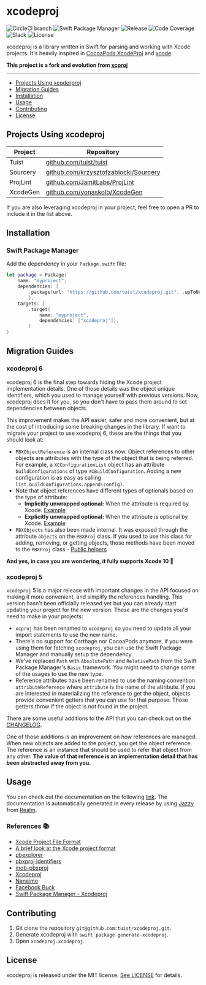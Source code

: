 # xcodeproj

![CircleCI branch](https://img.shields.io/circleci/project/github/tuist/xcodeproj/master.svg)
![Swift Package Manager](https://img.shields.io/badge/swift%20package%20manager-compatible-brightgreen.svg)
![Release](https://img.shields.io/github/release/tuist/xcodeproj.svg)
![Code Coverage](https://codecov.io/gh/xcodeswift/xcproj/branch/master/graph/badge.svg)
![Slack](http://slack.tuist.io/badge.svg)
![License](https://img.shields.io/badge/License-MIT-yellow.svg)

xcodeproj is a library written in Swift for parsing and working with Xcode projects. It's heavily inspired in [CocoaPods XcodeProj](https://github.com/CocoaPods/Xcodeproj) and [xcode](https://www.npmjs.com/package/xcode).

**This project is a fork and evolution from [xcproj](https://github.com/xcodeswift/xcproj)**

---

- [Projects Using xcoderproj](#projects-using-xcodeproj)
- [Migration Guides](#migration-guides)
- [Installation](#installation)
- [Usage](#usage)
- [Contributing](#contributing)
- [License](#license)

## Projects Using xcodeproj

| Project | Repository             |
|---------|------------------------|
| Tuist   | [github.com/tuist/tuist](https://github.com/tuist/tuist) |
| Sourcery | [github.com/krzysztofzablocki/Sourcery](https://github.com/krzysztofzablocki/Sourcery) |
| ProjLint | [github.com/JamitLabs/ProjLint](https://github.com/JamitLabs/ProjLint) |
| XcodeGen | [github.com/yonaskolb/XcodeGen](https://github.com/yonaskolb/XcodeGen) |

If you are also leveraging xcodeproj in your project, feel free to open a PR to include it in the list above.

## Installation

### Swift Package Manager

Add the dependency in your `Package.swift` file:

```swift
let package = Package(
    name: "myproject",
    dependencies: [
        .package(url: "https://github.com/tuist/xcodeproj.git", .upToNextMajor(from: "6.0.0")),
        ],
    targets: [
        .target(
            name: "myproject",
            dependencies: ["xcodeproj"]),
        ]
)
```

## Migration Guides

### xcodeproj 6

xcodeproj 6 is the final step towards hiding the Xcode project implementation details. One of those details was the object unique identifiers, which you used to manage yourself with previous versions. Now, xcodeproj does it for you, so you don't have to pass them around to set dependencies between objects.

This improvement makes the API easier, safer and more convenient, but at the cost of introducing some breaking changes in the library. If want to migrate your project to use xcodeproj 6, these are the things that you should look at:

- `PBXObjectReference` is an internal class now. Object references to other objects are attributes with the type of the object that is being referred. For example, a `XCConfigurationList` object has an attribute `buildConfigurations` of type `XCBuildConfiguration`. Adding a new configuration is as easy as calling `list.buildConfigurations.append(config)`.
- Note that object references have different types of optionals based on the type of attribute:
  - **Implicitly unwrapped optional:** When the attribute is required by Xcode. [Example](https://github.com/tuist/xcodeproj/blob/master/Sources/xcodeproj/Objects/Project/PBXProject.swift#L38)
  - **Explicitly unwrapped optional:** When the attribute is optional by Xcode. [Example](https://github.com/tuist/xcodeproj/blob/master/Sources/xcodeproj/Objects/Targets/PBXTargetDependency.swift#L11)
- `PBXObjects` has also been made internal. It was exposed through the attribute `objects` on the `PBXProj` class. If you used to use this class for adding, removing, or getting objects, those methods have been moved to the `PBXProj` class - [Public helpers](https://github.com/tuist/xcodeproj/blob/master/Sources/xcodeproj/Objects/Project/PBXProj.swift#L85) 

**And yes, in case you are wondering, it fully supports Xcode 10 🎉**

### xcodeproj 5
`xcodeproj` 5 is a major release with important changes in the API focused on making it more convenient, and simplify the references handling. This version hasn't been officially released yet but you can already start updating your project for the new version. These are the changes you'd need to make in your projects:

- `xcproj` has been renamed to `xcodeproj` so you need to update all your import statements to use the new name.
- There's no support for Carthage nor CocoaPods anymore, if you were using them for fetching `xcodeproj`, you can use the Swift Package Manager and manually setup the dependency.
- We've replaced `Path` with `AbsolutePath` and `RelativePath` from the Swift Package Manager's `Basic` framework. You might need to change some of the usages to use the new type.
- Reference attributes have been renamed to use the naming convention `attributeReference` where `attribute` is the name of the attribute. If you are interested in materializing the reference to get the object, objects provide convenient getters that you can use for that purpose. Those getters throw if the object is not found in the project.

There are some useful additions to the API that you can check out on the [CHANGELOG](https://github.com/tuist/xcodeproj/blob/master/CHANGELOG.md). 

One of those additions is an improvement on how references are managed.
 When new objects are added to the project, you get the object reference. The reference is an instance that should be used to refer that object from any other. **The value of that reference is an implementation detail that has been abstracted away from you.**

## Usage 

You can check out the documentation on the following [link](https://tuist.github.io/xcodeproj/index.html). The documentation is automatically generated in every release by using [Jazzy](https://github.com/realm/jazzy) from [Realm](https://realm.io).

### References 📚

- [Xcode Project File Format](http://www.monobjc.net/xcode-project-file-format.html)
- [A brief look at the Xcode project format](http://danwright.info/blog/2010/10/xcode-pbxproject-files/)
- [pbexplorer](https://github.com/mjmsmith/pbxplorer)
- [pbxproj identifiers](https://pewpewthespells.com/blog/pbxproj_identifiers.html)
- [mob-pbxproj](https://github.com/kronenthaler/mod-pbxproj)
- [Xcodeproj](https://github.com/CocoaPods/Xcodeproj)
- [Nanaimo](https://github.com/CocoaPods/Nanaimo)
- [Facebook Buck](https://buckbuild.com/javadoc/com/facebook/buck/apple/xcode/xcodeproj/package-summary.html)
- [Swift Package Manager - Xcodeproj](https://github.com/apple/swift-package-manager/tree/master/Sources/Xcodeproj)

## Contributing

1. Git clone the repository `git@github.com:tuist/xcodeproj.git`.
2. Generate xcodeproj with  `swift package generate-xcodeproj`.
3. Open `xcodeproj.xcodeproj`.

## License

xcodeproj is released under the MIT license. [See LICENSE](https://github.com/tuist/xcodeproj/blob/master/LICENSE.md) for details.
